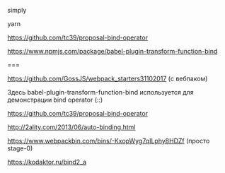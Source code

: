 simply

yarn


https://github.com/tc39/proposal-bind-operator

https://www.npmjs.com/package/babel-plugin-transform-function-bind

===

https://github.com/GossJS/webpack_starters31102017 (с вебпаком)

Здесь babel-plugin-transform-function-bind используется для демонстрации bind operator (::)

https://github.com/tc39/proposal-bind-operator

http://2ality.com/2013/06/auto-binding.html



https://www.webpackbin.com/bins/-KxopWyg7qILphy8HDZf (просто stage-0)

https://kodaktor.ru/bind2_a
